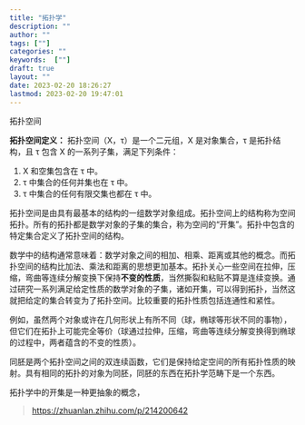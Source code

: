```yaml
---
title: "拓扑学"
description: ""
author: ""
tags: [""]
categories: ""
keywords:  [""]
draft: true
layout: ""
date: 2023-02-20 18:26:27
lastmod: 2023-02-20 19:47:01
---
```


拓扑空间

**拓扑空间定义：** 拓扑空间（X，τ）是一个二元组，X 是对象集合，τ 是拓扑结构，且 τ 包含 X 的一系列子集，满足下列条件：

1. X 和空集包含在 τ 中。
2. τ 中集合的任何并集也在 τ 中。
3. τ 中集合的任何有限交集也都在 τ 中。

拓扑空间是由具有最基本的结构的一组数学对象组成。拓扑空间上的结构称为空间拓扑。所有的拓扑都是数学对象的子集的集合，称为空间的“开集”。拓扑中包含的特定集合定义了拓扑空间的结构。

数学中的结构通常意味着：数学对象之间的相加、相乘、距离或其他的概念。而拓扑空间的结构比加法、乘法和距离的思想更加基本。拓扑关心一些空间在拉伸，压缩，弯曲等连续分解变换下保持**不变的性质**，当然撕裂和粘贴不算是连续变换。通过研究一系列满足给定性质的数学对象的子集，诸如开集，可以得到拓扑，当然这就把给定的集合转变为了拓扑空间。比较重要的拓扑性质包括连通性和紧性。

例如，虽然两个对象或许在几何形状上有所不同（球，椭球等形状不同的事物），但它们在拓扑上可能完全等价（球通过拉伸，压缩，弯曲等连续分解变换得到椭球的过程中，两者蕴含的不变的性质）。

同胚是两个拓扑空间之间的双连续函数，它们是保持给定空间的所有拓扑性质的映射。具有相同的拓扑的对象为同胚，同胚的东西在拓扑学范畴下是一个东西。


拓扑学中的开集是一种更抽象的概念，

> https://zhuanlan.zhihu.com/p/214200642
> 
